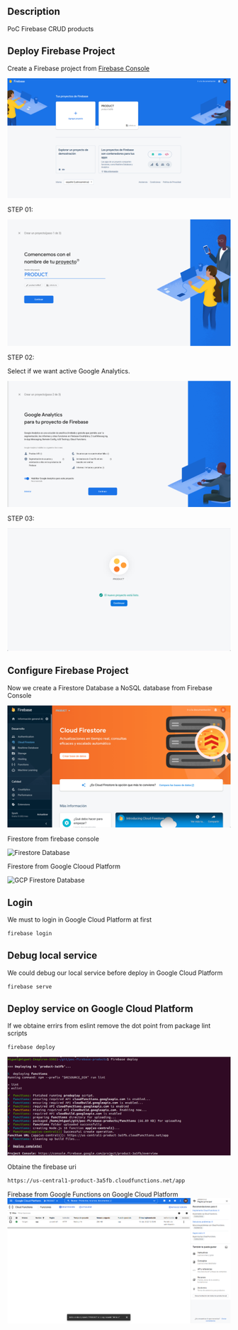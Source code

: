 ## Description
PoC Firebase CRUD products

## Deploy Firebase Project

Create a Firebase project from [Firebase Console](https://console.firebase.google.com/)

![Firebase Console](captures/firebase_console.png "Firebase Console")

STEP 01:

![Firebase project name](captures/firebase_project_name.png "Firebase project name")

STEP 02:

Select if we want active Google Analytics.

![Firebase Google Analytics](captures/firebase_google_analytics.png "Firebase Google Analytics")

STEP 03:

![Firebase Project Confirmation](captures/firebase_project_confirmation.png "Firebase Project Confirmation")

## Configure Firebase Project

Now we create a Firestore Database a NoSQL database from Firebase Console

![Firebase Firestore Database](captures/firebase_firestore_creation.png "Firebase Firestore Database")

Firestore from firebase console

![Firestore Database](captures/firestore_database.png "Firestore 
Database")

Firestore from Google Clooud Platform

![GCP Firestore Database](captures/gcp_firestore_database.png "GCP Firestore 
Database")

## Login

We must to login in Google Cloud Platform at first

```sh
firebase login
```

## Debug local service

We could debug our local service before deploy in Google Cloud Platform

```sh
firebase serve
```

## Deploy service on Google Cloud Platform

If we obtaine errirs from eslint remove the dot point from package lint scripts
```sh
firebase deploy
```

![Firebase Deployment](captures/firebase_deploy.png "Firebase Deployment")

Obtaine the firebase uri

```sh
https://us-central1-product-3a5fb.cloudfunctions.net/app
```

Firebase from Google Functions on Google Cloud Platform
![Google Functions GCP](captures/firebase_gcp.png "Google Functions GCP")